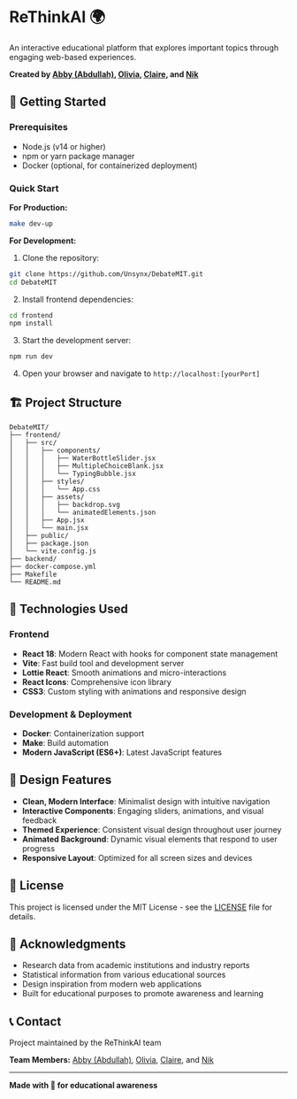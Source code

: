 # ReThinkAI 🌍

An interactive educational platform that explores important topics through engaging web-based experiences.

**Created by [Abby (Abdullah)](https://github.com/Abdullah-Mehdi), [Olivia](https://github.com/olivia-ma), [Claire](https://github.com/cc13985), and [Nik](https://github.com/Unsynx)**

## 🚀 Getting Started

### Prerequisites

- Node.js (v14 or higher)
- npm or yarn package manager
- Docker (optional, for containerized deployment)

### Quick Start

**For Production:**
```bash
make dev-up
```

**For Development:**

1. Clone the repository:
```bash
git clone https://github.com/Unsynx/DebateMIT.git
cd DebateMIT
```

2. Install frontend dependencies:
```bash
cd frontend
npm install
```

3. Start the development server:
```bash
npm run dev
```

4. Open your browser and navigate to `http://localhost:[yourPort]`

## 🏗️ Project Structure

```
DebateMIT/
├── frontend/
│   ├── src/
│   │   ├── components/
│   │   │   ├── WaterBottleSlider.jsx
│   │   │   ├── MultipleChoiceBlank.jsx
│   │   │   └── TypingBubble.jsx
│   │   ├── styles/
│   │   │   └── App.css
│   │   ├── assets/
│   │   │   ├── backdrop.svg
│   │   │   └── animatedElements.json
│   │   ├── App.jsx
│   │   └── main.jsx
│   ├── public/
│   ├── package.json
│   └── vite.config.js
├── backend/
├── docker-compose.yml
├── Makefile
└── README.md
```

## 🔧 Technologies Used

### Frontend
- **React 18**: Modern React with hooks for component state management
- **Vite**: Fast build tool and development server
- **Lottie React**: Smooth animations and micro-interactions
- **React Icons**: Comprehensive icon library
- **CSS3**: Custom styling with animations and responsive design

### Development & Deployment
- **Docker**: Containerization support
- **Make**: Build automation
- **Modern JavaScript (ES6+)**: Latest JavaScript features

## 🎨 Design Features

- **Clean, Modern Interface**: Minimalist design with intuitive navigation
- **Interactive Components**: Engaging sliders, animations, and visual feedback
- **Themed Experience**: Consistent visual design throughout user journey
- **Animated Background**: Dynamic visual elements that respond to user progress
- **Responsive Layout**: Optimized for all screen sizes and devices

## 📝 License

This project is licensed under the MIT License - see the [LICENSE](LICENSE) file for details.

## 🙏 Acknowledgments

- Research data from academic institutions and industry reports
- Statistical information from various educational sources
- Design inspiration from modern web applications
- Built for educational purposes to promote awareness and learning

## 📞 Contact

Project maintained by the ReThinkAI team 

**Team Members:** [Abby (Abdullah)](https://github.com/Abdullah-Mehdi), [Olivia](https://github.com/olivia-ma), [Claire](https://github.com/cc13985), and [Nik](https://github.com/Unsynx)

---

**Made with 💚 for educational awareness**
